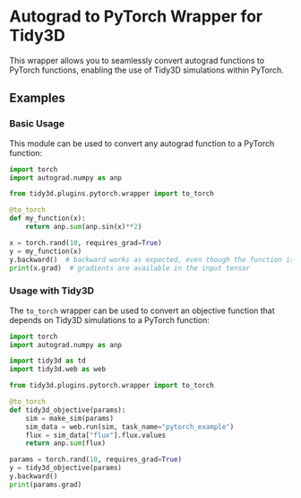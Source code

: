 # Autograd to PyTorch Wrapper for Tidy3D

This wrapper allows you to seamlessly convert autograd functions to PyTorch functions, enabling the use of Tidy3D simulations within PyTorch.

## Examples

### Basic Usage

This module can be used to convert any autograd function to a PyTorch function:

```python
import torch
import autograd.numpy as anp

from tidy3d.plugins.pytorch.wrapper import to_torch

@to_torch
def my_function(x):
    return anp.sum(anp.sin(x)**2)

x = torch.rand(10, requires_grad=True)
y = my_function(x)
y.backward()  # backward works as expected, even though the function is defined in terms of autograd.numpy
print(x.grad)  # gradients are available in the input tensor
```

### Usage with Tidy3D

The `to_torch` wrapper can be used to convert an objective function that depends on Tidy3D simulations to a PyTorch function:

```python
import torch
import autograd.numpy as anp

import tidy3d as td
import tidy3d.web as web

from tidy3d.plugins.pytorch.wrapper import to_torch

@to_torch
def tidy3d_objective(params):
    sim = make_sim(params)
    sim_data = web.run(sim, task_name="pytorch_example")
    flux = sim_data["flux"].flux.values
    return anp.sum(flux)

params = torch.rand(10, requires_grad=True)
y = tidy3d_objective(params)
y.backward()
print(params.grad)
```
